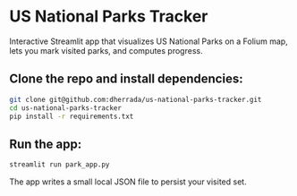 # US National Parks Tracker

Interactive Streamlit app that visualizes US National Parks on a Folium map, lets you mark visited parks, and computes progress.

## Clone the repo and install dependencies:
```bash
git clone git@github.com:dherrada/us-national-parks-tracker.git
cd us-national-parks-tracker
pip install -r requirements.txt
```
## Run the app:
```bash
streamlit run park_app.py
```
The app writes a small local JSON file to persist your visited set.

